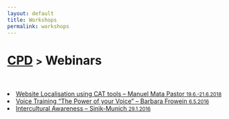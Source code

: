 ```yaml
---
layout: default
title: Workshops
permalink: workshops
---
```

<h1 class="page-title"><a href="https://zahra-claire-bahrani-peacock.github.io/cpd">CPD</a> <small>></small> Webinars</h1><br>
<br>
<li><a href="https://twitter.com/tradumata?lang=en" target="_blank" title="Link in English and Spanish.">Website Localisation using CAT tools – Manuel Mata Pastor <small>19.6.-21.6.2018</small></a></li>  
  
<li><a href="http://www.barbarafrowein.de/pg.1/professionelles-stimmtraining-sprechtraining.htm" target="_blank" title="Link in German.">Voice Training “The Power of your Voice” – Barbara Frowein <small>6.5.2016</small></a></li>  
  
<li><a href="https://www.facebook.com/pg/SinikMunich/about/?ref=page_internal" target="_blank" title="Link in German.">Intercultural Awareness – Sinik-Munich <small>29.1.2016</small></a></li>